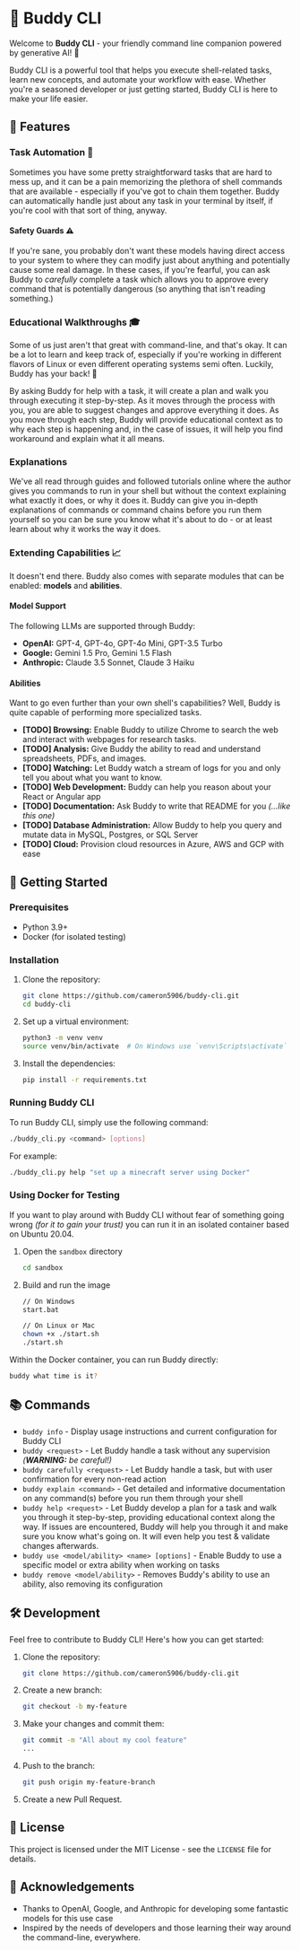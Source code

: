 # 🚀 Buddy CLI

Welcome to **Buddy CLI** - your friendly command line companion powered by generative AI! 🌟

Buddy CLI is a powerful tool that helps you execute shell-related tasks, learn new concepts, and automate your workflow with ease. Whether you're a seasoned developer or just getting started, Buddy CLI is here to make your life easier.

## 🌟 Features

### Task Automation 🤖

Sometimes you have some pretty straightforward tasks that are hard to mess up, and it can be a pain memorizing the plethora of shell commands that are available - especially if you've got to chain them together. Buddy can automatically handle just about any task in your terminal by itself, if you're cool with that sort of thing, anyway.

#### Safety Guards ⚠️

If you're sane, you probably don't want these models having direct access to your system to where they can modify just about anything and potentially cause some real damage. In these cases, if you're fearful, you can ask Buddy to _carefully_ complete a task which allows you to approve every command that is potentially dangerous (so anything that isn't reading something.)

### Educational Walkthroughs 🎓

Some of us just aren't that great with command-line, and that's okay. It can be a lot to learn and keep track of, especially if you're working in different flavors of Linux or even different operating systems semi often. Luckily, Buddy has your back! 👏

By asking Buddy for help with a task, it will create a plan and walk you through executing it step-by-step. As it moves through the process with you, you are able to suggest changes and approve everything it does. As you move through each step, Buddy will provide educational context as to why each step is happening and, in the case of issues, it will help you find workaround and explain what it all means.

### Explanations

We've all read through guides and followed tutorials online where the author gives you commands to run in your shell but without the context explaining what exactly it does, or why it does it. Buddy can give you in-depth explanations of commands or command chains before you run them yourself so you can be sure you know what it's about to do - or at least learn about why it works the way it does.

### Extending Capabilities 📈

It doesn't end there. Buddy also comes with separate modules that can be enabled: **models** and **abilities**.

#### Model Support

The following LLMs are supported through Buddy:

- **OpenAI:** GPT-4, GPT-4o, GPT-4o Mini, GPT-3.5 Turbo
- **Google:** Gemini 1.5 Pro, Gemini 1.5 Flash
- **Anthropic:** Claude 3.5 Sonnet, Claude 3 Haiku

#### Abilities

Want to go even further than your own shell's capabilities? Well, Buddy is quite capable of performing more specialized tasks.

- **[TODO] Browsing:** Enable Buddy to utilize Chrome to search the web and interact with webpages for research tasks.
- **[TODO] Analysis:** Give Buddy the ability to read and understand spreadsheets, PDFs, and images.
- **[TODO] Watching:** Let Buddy watch a stream of logs for you and only tell you about what you want to know.
- **[TODO] Web Development:** Buddy can help you reason about your React or Angular app
- **[TODO] Documentation:** Ask Buddy to write that README for you _(...like this one)_
- **[TODO] Database Administration:** Allow Buddy to help you query and mutate data in MySQL, Postgres, or SQL Server
- **[TODO] Cloud:** Provision cloud resources in Azure, AWS and GCP with ease

## 🚀 Getting Started

### Prerequisites

- Python 3.9+
- Docker (for isolated testing)

### Installation

1. Clone the repository:

   ```sh
   git clone https://github.com/cameron5906/buddy-cli.git
   cd buddy-cli
   ```

2. Set up a virtual environment:

   ```sh
   python3 -m venv venv
   source venv/bin/activate  # On Windows use `venv\Scripts\activate`
   ```

3. Install the dependencies:
   ```sh
   pip install -r requirements.txt
   ```

### Running Buddy CLI

To run Buddy CLI, simply use the following command:

```sh
./buddy_cli.py <command> [options]
```

For example:

```bash
./buddy_cli.py help "set up a minecraft server using Docker"
```

### Using Docker for Testing

If you want to play around with Buddy CLI without fear of something going wrong _(for it to gain your trust)_ you can run it in an isolated container based on Ubuntu 20.04.

1. Open the `sandbox` directory

   ```bash
   cd sandbox
   ```

2. Build and run the image

   ```bash
   // On Windows
   start.bat
   
   // On Linux or Mac
   chown +x ./start.sh
   ./start.sh
   ```

Within the Docker container, you can run Buddy directly:

```bash
buddy what time is it?
```

## 📚 Commands

- `buddy info` - Display usage instructions and current configuration for Buddy CLI
- `buddy <request>` - Let Buddy handle a task without any supervision _(**WARNING:** be careful!)_
- `buddy carefully <request>` - Let Buddy handle a task, but with user confirmation for every non-read action
- `buddy explain <command>` - Get detailed and informative documentation on any command(s) before you run them through your shell
- `buddy help <request>` - Let Buddy develop a plan for a task and walk you through it step-by-step, providing educational context along the way. If issues are encountered, Buddy will help you through it and make sure you know what's going on. It will even help you test & validate changes afterwards.
- `buddy use <model/ability> <name> [options]` - Enable Buddy to use a specific model or extra ability when working on tasks
- `buddy remove <model/ability>` - Removes Buddy's ability to use an ability, also removing its configuration

## 🛠 Development

Feel free to contribute to Buddy CLI! Here's how you can get started:

1. Clone the repository:

   ```sh
   git clone https://github.com/cameron5906/buddy-cli.git
   ```

2. Create a new branch:

   ```sh
   git checkout -b my-feature
   ```

3. Make your changes and commit them:

   ```sh
   git commit -m "All about my cool feature"
   ...
   ```

4. Push to the branch:

   ```sh
   git push origin my-feature-branch
   ```

5. Create a new Pull Request.

## 📄 License

This project is licensed under the MIT License - see the `LICENSE` file for details.

## 🙏 Acknowledgements

- Thanks to OpenAI, Google, and Anthropic for developing some fantastic models for this use case
- Inspired by the needs of developers and those learning their way around the command-line, everywhere.
